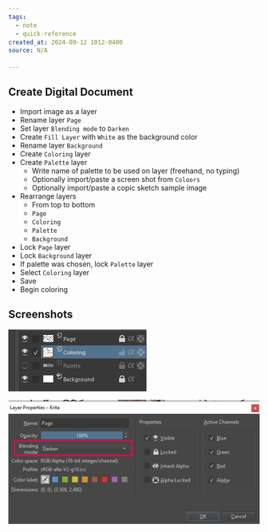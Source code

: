 ```yaml
---
tags:
  - note
  - quick-reference
created_at: 2024-09-12 1012-0400
source: N/A

---
```


## Create Digital Document

- Import image as a layer
- Rename layer `Page`
- Set layer `Blending mode` to `Darken`
- Create `Fill Layer` with `White` as the background color
- Rename layer `Background`
- Create `Coloring` layer 
- Create `Palette` layer
	- Write name of palette to be used on layer (freehand, no typing)
	- Optionally import/paste a screen shot from `Coloors`
	- Optionally import/paste a copic sketch sample image
- Rearrange layers
	- From top to bottom
	- `Page`
	- `Coloring`
	- `Palette`
	- `Background`
- Lock `Page` layer
- Lock `Background` layer
- If palette was chosen, lock `Palette` layer
- Select `Coloring` layer
- Save
- Begin coloring

## Screenshots

![](attachments/2024-09-13_16-56.png)

![](attachments/2024-09-13_16-56_1.png)